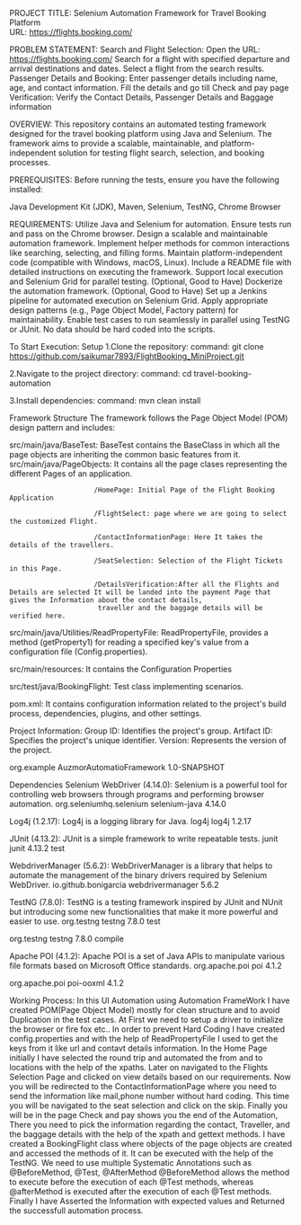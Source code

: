 PROJECT TITLE: Selenium Automation Framework for Travel Booking Platform  
URL: https://flights.booking.com/

PROBLEM STATEMENT: 
Search and Flight Selection:
Open the URL: https://flights.booking.com/
Search for a flight with specified departure and arrival destinations and dates.
Select a flight from the search results.
Passenger Details and Booking:
Enter passenger details including name, age, and contact information.
Fill the details and go till Check and pay page
Verification:
Verify the Contact Details, Passenger Details and Baggage information


OVERVIEW:
This repository contains an automated testing framework designed for the travel booking platform using Java and Selenium. The framework aims to provide a scalable,
maintainable, and platform-independent solution for testing flight search, selection, and booking processes.

PREREQUISITES:
Before running the tests, ensure you have the following installed:

Java Development Kit (JDK),
Maven,
Selenium,
TestNG,
Chrome Browser

REQUIREMENTS:
Utilize Java and Selenium for automation.
Ensure tests run and pass on the Chrome browser.
Design a scalable and maintainable automation framework.
Implement helper methods for common interactions like searching, selecting, and filling forms.
Maintain platform-independent code (compatible with Windows, macOS, Linux).
Include a README file with detailed instructions on executing the framework.
Support local execution and Selenium Grid for parallel testing.
(Optional, Good to Have) Dockerize the automation framework.
(Optional, Good to Have) Set up a Jenkins pipeline for automated execution on Selenium Grid.
Apply appropriate design patterns (e.g., Page Object Model, Factory pattern) for maintainability.
Enable test cases to run seamlessly in parallel using TestNG or JUnit.
No data should be hard coded into the scripts.

To Start Execution:
Setup
1.Clone the repository:
command: git clone https://github.com/saikumar7893/FlightBooking_MiniProject.git

2.Navigate to the project directory:
command: cd travel-booking-automation

3.Install dependencies:
command: mvn clean install

Framework Structure
The framework follows the Page Object Model (POM) design pattern and includes:

src/main/java/BaseTest: BaseTest contains the BaseClass in which all the page objects are inheriting the common basic features from it.
src/main/java/PageObjects: It contains all the page clases representing the different Pages of an application.

                         /HomePage: Initial Page of the Flight Booking Application
                         
                         /FlightSelect: page where we are going to select the customized Flight.
                         
                         /ContactInformationPage: Here It takes the details of the travellers.
                         
                         /SeatSelection: Selection of the Flight Tickets in this Page.
                         
                         /DetailsVerification:After all the Flights and Details are selected It will be landed into the payment Page that gives the Information about the contact details,
                          traveller and the baggage details will be verified here.
                          
src/main/java/Utilities/ReadPropertyFile: ReadPropertyFile, provides a method (getProperty1) for reading a specified key's value from a configuration file (Config.properties).

src/main/resources: It contains the Configuration Properties

src/test/java/BookingFlight: Test class implementing scenarios.

pom.xml: It contains configuration information related to the project's build process, dependencies, plugins, and other settings. 

Project Information:
Group ID: Identifies the project's group.
Artifact ID: Specifies the project's unique identifier.
Version: Represents the version of the project.

<groupId>org.example</groupId>
    <artifactId>AuzmorAutomatioFramework</artifactId>
    <version>1.0-SNAPSHOT</version>

Dependencies
Selenium WebDriver (4.14.0):
Selenium is a powerful tool for controlling web browsers through programs and performing browser automation.
<dependency>
    <groupId>org.seleniumhq.selenium</groupId>
    <artifactId>selenium-java</artifactId>
    <version>4.14.0</version>
</dependency>

Log4j (1.2.17):
Log4j is a logging library for Java.
<dependency>
    <groupId>log4j</groupId>
    <artifactId>log4j</artifactId>
    <version>1.2.17</version>
</dependency>

JUnit (4.13.2):
JUnit is a simple framework to write repeatable tests.
<dependency>
    <groupId>junit</groupId>
    <artifactId>junit</artifactId>
    <version>4.13.2</version>
    <scope>test</scope>
</dependency>

WebdriverManager (5.6.2):
WebDriverManager is a library that helps to automate the management of the binary drivers required by Selenium WebDriver.
<dependency>
    <groupId>io.github.bonigarcia</groupId>
    <artifactId>webdrivermanager</artifactId>
    <version>5.6.2</version>
</dependency>

TestNG (7.8.0):
TestNG is a testing framework inspired by JUnit and NUnit but introducing some new functionalities that make it more powerful and easier to use.
<dependency>
    <groupId>org.testng</groupId>
    <artifactId>testng</artifactId>
    <version>7.8.0</version>
    <scope>test</scope>
</dependency>

<dependency>
    <groupId>org.testng</groupId>
    <artifactId>testng</artifactId>
    <version>7.8.0</version>
    <scope>compile</scope>
</dependency>

Apache POI (4.1.2):
Apache POI is a set of Java APIs to manipulate various file formats based on Microsoft Office standards.
<dependency>
    <groupId>org.apache.poi</groupId>
    <artifactId>poi</artifactId>
    <version>4.1.2</version>
</dependency>

<dependency>
    <groupId>org.apache.poi</groupId>
    <artifactId>poi-ooxml</artifactId>
    <version>4.1.2</version>
</dependency>

Working Process: In this UI Automation using Automation FrameWork I have created POM(Page Object Model) mostly for clean structure and to avoid Duplication in the test cases.
At First we need to setup a driver to initialize the browser or fire fox etc..
In order to prevent Hard Coding I have created config.properties and with the help of ReadPropertyFile I used to get the keys from it like url and contavt details information.
In the Home Page initially I have selected the round trip and automated the from and to locations with the help of the xpaths.
Later on navigated to the Flights Selection Page and clicked on view details based on our requirements.
Now you will be redirected to the ContactInformationPage where you need to send the information like mail,phone number without hard coding.
This time you will be navigated to the seat selection and click on the skip.
Finally you will be in the page Check and pay shows you the end of the Automation, There you need to pick the information regarding the contact, Traveller, and the baggage details
with the help of the xpath and gettext methods.
I have created a BookingFlight class where objects of the page objects are created and accessed the methods of it. It can be executed with the help of the TestNG. We need to use multiple 
Systematic Annotations such as @BeforeMethod, @Test, @AfterMethod
@BeforeMethod allows the method to execute before the execution of each @Test methods, whereas @afterMethod is executed after the execution of each @Test methods.
Finally I have Asserted the Information with expected values and Returned the successfull automation process.







